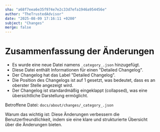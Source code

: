 ```yaml
---
sha: "a68f7eea6e35f974e7e2c33d7efa1946a954456e"
author: "TheTrustedAdvisor"
date: "2025-08-09 17:16:11 +0200"
subject: "Changes"
merge: false
---
```


# Zusammenfassung der Änderungen

- Es wurde eine neue Datei namens `_category_.json` hinzugefügt.
- Diese Datei enthält Informationen für einen "Detailed Changelog".
- Der Changelog hat das Label "Detailed Changelog".
- Die Position des Changelogs ist auf 1 gesetzt, was bedeutet, dass es an oberster Stelle angezeigt wird.
- Der Changelog ist standardmäßig eingeklappt (collapsed), was eine übersichtliche Darstellung ermöglicht.
  
Betroffene Datei: `docs/about/changes/_category_.json`

Warum das wichtig ist: Diese Änderungen verbessern die Benutzerfreundlichkeit, indem sie eine klare und strukturierte Übersicht über die Änderungen bieten.

